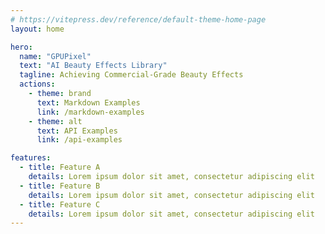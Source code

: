 ```yaml
---
# https://vitepress.dev/reference/default-theme-home-page
layout: home

hero:
  name: "GPUPixel"
  text: "AI Beauty Effects Library"
  tagline: Achieving Commercial-Grade Beauty Effects
  actions:
    - theme: brand
      text: Markdown Examples
      link: /markdown-examples
    - theme: alt
      text: API Examples
      link: /api-examples

features:
  - title: Feature A
    details: Lorem ipsum dolor sit amet, consectetur adipiscing elit
  - title: Feature B
    details: Lorem ipsum dolor sit amet, consectetur adipiscing elit
  - title: Feature C
    details: Lorem ipsum dolor sit amet, consectetur adipiscing elit
---
```


